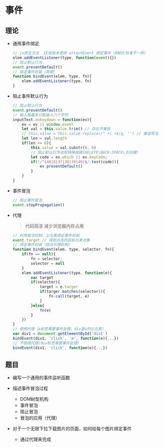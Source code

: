 # 事件

## 理论

* 通用事件绑定

	```JavaScript
	// js原生方法  IE低版本使用 attachEvent 绑定事件（和W3C标准不一样）
	elem.addEventListener(type, function(event){})
	// 阻止默认行为
	event.preventDefault()
	// 绑定事件封装（简单）
	function bindEvent(elem, type, fn){
		elem.addEventListener(type, fn)
	}
	```

* 阻止事件默认行为

	```JavaScript
	// 阻止默认行为
	event.preventDefault()
	// 输入框最多只能输入六个字符
	inputText.onkeydown = function(ev){
		ev = ev || window.event
		let val = this.value.trim() // 存在不兼容
		// this.value = this.value.replace(/^ +| +$/g, '') // 兼容写法
		let len = val.length
		if(len >= 6){
			this.value = val.substr(0, 6)
			// 阻止默认行为去除特殊按键(DELETE\BACK-SPACE\方向键)
			let code = ev.which || ev.keyCode;
			if(!/^(46|8|37|38|39|40)$/.test(code)){
				ev.preventDefault()
			}
		}
	}
	```

* 事件冒泡

	```JavaScript
	// 阻止事件冒泡
	event.stopPropagation()
	```

* 代理

	> 代码简洁
	> 减少浏览器内存占用
	
	```JavaScript
	// 利用冒泡机制，父元素绑定事件机制
	event.target // 得到点击的目标元素对象
	// 绑定事件封装（结合代理机制）
	function bindEvent(elem, type, selector, fn){
		if(fn == null){
			fn = selector;
			selector = null
		}
		elem.addEventListener(type, function(e){
			var target
			if(selector){
				target = e.targer
				if(targer.matches(selector)){
					fn.call(target, e)
				}
			}else{
				fn(e)
			}
		})
	}
	// 使用代理（a标签需要事件处理，div是a的父元素）
	var div1 = document.getElementById('div1')
	bindEvent(div1, 'click', 'a', function(e){...})
	// 不使用代理(div标签需要事件处理)
	bindEvent(div1, 'click', function(e){...})
	```

## 题目

* 编写一个通用的事件监听函数
	
* 描述事件冒泡过程

	* DOM树型机构
	* 事件冒泡
	* 阻止冒泡
	* 冒泡的应用（代理）

* 对于一个无限下拉下载图片的页面，如何给每个图片绑定事件
	
	* 通过代理来完成
